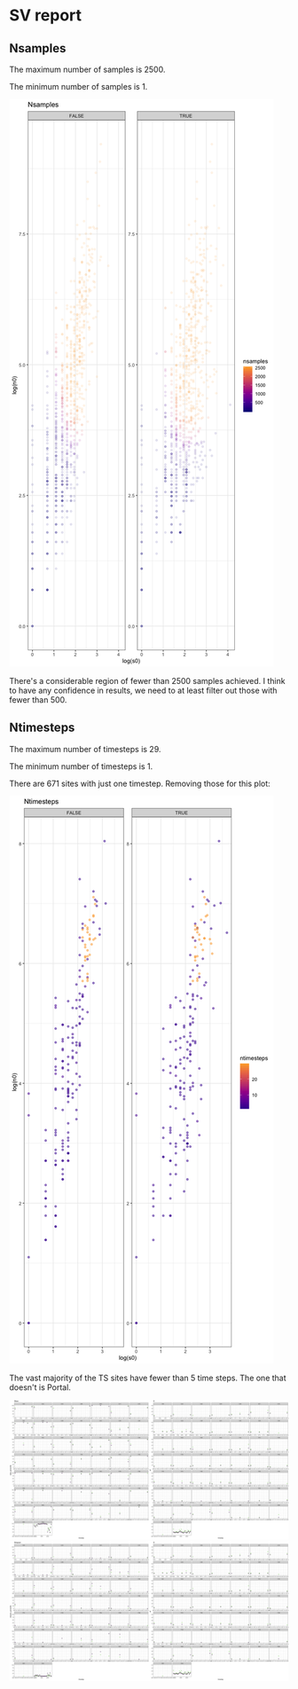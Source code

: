 SV report
================

Nsamples
--------

The maximum number of samples is 2500.

The minimum number of samples is 1.

![](mcdb_report_files/figure-markdown_github/show%20nsamples-1.png)

There's a considerable region of fewer than 2500 samples achieved. I think to have any confidence in results, we need to at least filter out those with fewer than 500.

Ntimesteps
----------

The maximum number of timesteps is 29.

The minimum number of timesteps is 1.

There are 671 sites with just one timestep. Removing those for this plot:

![](mcdb_report_files/figure-markdown_github/show%20ntimesteps-1.png)

The vast majority of the TS sites have fewer than 5 time steps. The one that doesn't is Portal.

![](mcdb_report_files/figure-markdown_github/plot%20ts-1.png)![](mcdb_report_files/figure-markdown_github/plot%20ts-2.png)
